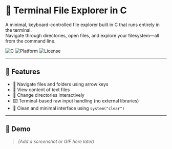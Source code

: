 # 📁 Terminal File Explorer in C

A minimal, keyboard-controlled file explorer built in C that runs entirely in the terminal.  
Navigate through directories, open files, and explore your filesystem—all from the command line.

![C](https://img.shields.io/badge/language-C-blue.svg)
![Platform](https://img.shields.io/badge/platform-Linux%20%7C%20Unix-lightgrey)
![License](https://img.shields.io/badge/license-MIT-green)

---

## 🚀 Features

- 📂 Navigate files and folders using arrow keys
- 📄 View content of text files
- 🔁 Change directories interactively
- ⌨️ Terminal-based raw input handling (no external libraries)
- 🧼 Clean and minimal interface using `system("clear")`

---

## 🧪 Demo

> *(Add a screenshot or GIF here later)*  
